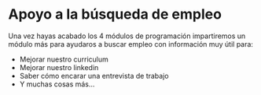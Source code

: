 # Apoyo a la búsqueda de empleo

Una vez hayas acabado los 4 módulos de programación impartiremos un módulo más para ayudaros a buscar empleo con información muy útil para:

- Mejorar nuestro curriculum
- Mejorar nuestro linkedin
- Saber cómo encarar una entrevista de trabajo
- Y muchas cosas más...